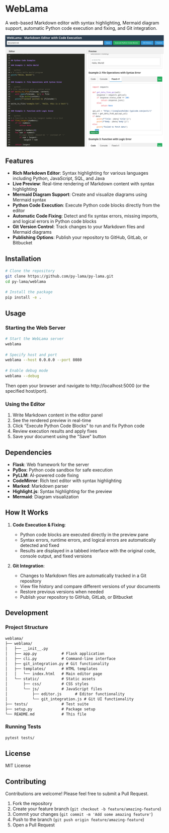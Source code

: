 # WebLama

A web-based Markdown editor with syntax highlighting, Mermaid diagram support, automatic Python code execution and fixing, and Git integration.

![WebLama.png](weblama.png)

## Features

- **Rich Markdown Editor**: Syntax highlighting for various languages including Python, JavaScript, SQL, and Java
- **Live Preview**: Real-time rendering of Markdown content with syntax highlighting
- **Mermaid Diagram Support**: Create and visualize diagrams using Mermaid syntax
- **Python Code Execution**: Execute Python code blocks directly from the editor
- **Automatic Code Fixing**: Detect and fix syntax errors, missing imports, and logical errors in Python code blocks
- **Git Version Control**: Track changes to your Markdown files and Mermaid diagrams
- **Publishing Options**: Publish your repository to GitHub, GitLab, or Bitbucket

## Installation

```bash
# Clone the repository
git clone https://github.com/py-lama/py-lama.git
cd py-lama/weblama

# Install the package
pip install -e .
```

## Usage

### Starting the Web Server

```bash
# Start the WebLama server
weblama

# Specify host and port
weblama --host 0.0.0.0 --port 8080

# Enable debug mode
weblama --debug
```

Then open your browser and navigate to http://localhost:5000 (or the specified host/port).

### Using the Editor

1. Write Markdown content in the editor panel
2. See the rendered preview in real-time
3. Click "Execute Python Code Blocks" to run and fix Python code
4. Review execution results and apply fixes
5. Save your document using the "Save" button

## Dependencies

- **Flask**: Web framework for the server
- **PyBox**: Python code sandbox for safe execution
- **PyLLM**: AI-powered code fixing
- **CodeMirror**: Rich text editor with syntax highlighting
- **Marked**: Markdown parser
- **Highlight.js**: Syntax highlighting for the preview
- **Mermaid**: Diagram visualization

## How It Works

1. **Code Execution & Fixing**:
   - Python code blocks are executed directly in the preview pane
   - Syntax errors, runtime errors, and logical errors are automatically detected and fixed
   - Results are displayed in a tabbed interface with the original code, console output, and fixed versions

2. **Git Integration**:
   - Changes to Markdown files are automatically tracked in a Git repository
   - View file history and compare different versions of your documents
   - Restore previous versions when needed
   - Publish your repository to GitHub, GitLab, or Bitbucket

## Development

### Project Structure

```
weblama/
├── weblama/
│   ├── __init__.py
│   ├── app.py           # Flask application
│   ├── cli.py           # Command-line interface
│   ├── git_integration.py # Git functionality
│   ├── templates/       # HTML templates
│   │   └── index.html   # Main editor page
│   └── static/          # Static assets
│       ├── css/         # CSS styles
│       └── js/          # JavaScript files
│           ├── editor.js      # Editor functionality
│           └── git_integration.js # Git UI functionality
├── tests/               # Test suite
├── setup.py             # Package setup
└── README.md            # This file
```

### Running Tests

```bash
pytest tests/
```

## License

MIT License

## Contributing

Contributions are welcome! Please feel free to submit a Pull Request.

1. Fork the repository
2. Create your feature branch (`git checkout -b feature/amazing-feature`)
3. Commit your changes (`git commit -m 'Add some amazing feature'`)
4. Push to the branch (`git push origin feature/amazing-feature`)
5. Open a Pull Request
